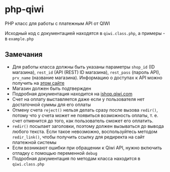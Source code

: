 php-qiwi
========

PHP класс для работы с платежным API от QIWI

Исходный код с документацией находятся в ```qiwi.class.php```, а примеры - в ```example.php```


## Замечания
* Для работы класса должны быть указаны параметры ```shop_id``` (ID магазина), ```rest_id``` (API (REST) ID магазина),  ```rest_pass``` (пароль API), ```prv_name``` (название магазина). Информацию о доступах к API можно получить на [этом сайте](http://ishop.qiwi.com)
* Магазин должен быть подтвержден
* Подробная документация находится на [ishop.qiwi.com](http://ishop.qiwi.com)
* Счет на оплату выставляется даже если у пользователя нет достаточной суммы для его оплаты
* Отмену счета ```reject()``` нельзя делать сразу после вызова ```redir()```, потому что у счета может не появиться возможность оплаты, т. е. счет отменится до того, как пользователь сможет его оплатить.
* ```redir()``` посылает заголовки, поэтому должен вызываться до вывода любого текста. Если такое невозможно, воспользуйтесь методом ```redir_link()```, чтобы получить ссылку для редиректа на сайт платежной системы
* Если возникают ошибки при обращении к Qiwi API, нужно включить отладку с помощью переменной ```debug```
* Подробная документация по методам класса находится в ```qiwi.class.php```
